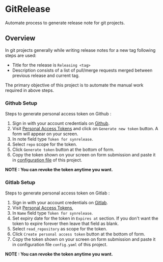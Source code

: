 # GitRelease
Automate process to generate release note for git projects.

## Overview
In git projects generally while writing release notes for a new tag following steps are used:

* Title for the release is `Releasing <tag>`
* Description consists of a list of pull/merge requests merged between previous release and current tag.

The primary objective of this project is to automate the manual work required in above steps.

### Github Setup
Steps to generate personal access token on Github :

1. Sign in with your account credentials on [Github](https://github.com/login).
2. Visit [Personal Access Tokens](https://github.com/settings/tokens) and click on `Generate new token` button. A form will appear on your screen.
3. In note field type `Token for synrelease`.
4. Select `repo` scope for the token.
5. Click `Generate token` button at the bottom of form. 
6. Copy the token shown on your screen on form submission and paste it in [configuration file](config.yaml) of this project. 

**NOTE : You can revoke the token anytime you want.**

### Gitlab Setup
Steps to generate personal access token on Gitlab :

1. Sign in with your account credentials on [Gitlab](https://gitlab.com/users/sign_in).
2. Visit [Personal Access Tokens](https://gitlab.com/profile/personal_access_tokens),
3. In `Name` field type `Token for synrelease`.
4. Set expiry date for the token in `Expires at` section. If you don't want the token to expire forever then leave that field as blank.
5. Select `read_repository` as scope for the token.
6. Click `Create personal access token` button at the bottom of form.
7. Copy the token shown on your screen on form submission and paste it in configuration file `config.yaml` of this project. 

**NOTE : You can revoke the token anytime you want.**